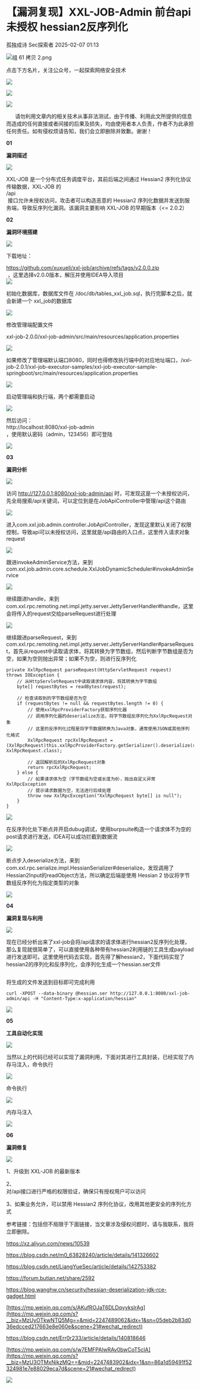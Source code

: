 #  【漏洞复现】XXL-JOB-Admin 前台api未授权 hessian2反序列化   
孤独成诗  Sec探索者   2025-02-07 01:13  
  
![](https://mmbiz.qpic.cn/mmbiz_png/Melo944GVOJECe5vg2C5YWgpyo1D5bCkJrGicxw4mL5UYpL9RmBdKdft5iatHZicb4BrxO3ENyQOEVKKDeSwTG2Jw/640?wx_fmt=other&from=appmsg&tp=webp&wxfrom=5&wx_lazy=1&wx_co=1 "组 61 拷贝 2.png")  
  
点击下方名片，关注公众号，一起探索网络安全技术  
  
  
  
  
![](https://mmbiz.qpic.cn/mmbiz_png/Melo944GVOJECe5vg2C5YWgpyo1D5bCkYN4sZibCVo6EFo0N9b7Kib4I4N6j6Y10tynLOdgov9ibUmaNwW5yeoCbQ/640?wx_fmt=other&from=appmsg&tp=webp&wxfrom=5&wx_lazy=1&wx_co=1 "")  
  
![](https://mmbiz.qpic.cn/mmbiz_png/Melo944GVOJECe5vg2C5YWgpyo1D5bCkhic5lbbPcpxTLtLccZ04WhwDotW7g2b3zBgZeS5uvFH4dxf0tj0Rutw/640?wx_fmt=other&from=appmsg&tp=webp&wxfrom=5&wx_lazy=1&wx_co=1 "")  
  
![](https://mmbiz.qpic.cn/mmbiz_png/Melo944GVOJECe5vg2C5YWgpyo1D5bCk524CiapZejYicic1Hf8LPt8qR893A3IP38J3NMmskDZjyqNkShewpibEfA/640?wx_fmt=other&from=appmsg&tp=webp&wxfrom=5&wx_lazy=1&wx_co=1 "")  
  
      请勿利用文章内的相关技术从事非法测试，由于传播、利用此文所提供的信息而造成的任何直接或者间接的后果及损失，均由使用者本人负责，作者不为此承担任何责任。如有侵权烦请告知，我们会立即删除并致歉。谢谢！  
  
**01**  
  
**漏洞描述**  
  
![](https://mmbiz.qpic.cn/mmbiz_gif/Melo944GVOJECe5vg2C5YWgpyo1D5bCkEPVCSE8TicyQLuettC2pcGgfe3PY8L2lHia8ZWLcNr1Fz7p3pb69Voow/640?wx_fmt=gif&from=appmsg&tp=webp&wxfrom=5&wx_lazy=1 "")  
  
  
XXL-JOB 是一个分布式任务调度平台，其前后端之间通过 Hessian2 序列化协议传输数据，XXL-JOB 的   
/api  
 接口允许未授权访问，攻击者可以构造恶意的 Hessian2 序列化数据并发送到服务端，导致反序列化漏洞。该漏洞主要影响 XXL-JOB 的早期版本（<= 2.0.2）  
  
  
**02**  
  
**漏洞环境搭建**  
  
![](https://mmbiz.qpic.cn/mmbiz_gif/Melo944GVOJECe5vg2C5YWgpyo1D5bCkEPVCSE8TicyQLuettC2pcGgfe3PY8L2lHia8ZWLcNr1Fz7p3pb69Voow/640?wx_fmt=gif&from=appmsg&tp=webp&wxfrom=5&wx_lazy=1 "")  
  
  
下载地址：  
  
https://github.com/xuxueli/xxl-job/archive/refs/tags/v2.0.0.zip  
 ，这里选择v2.0.0版本，解压并使用IDEA导入项目  
![](https://mmbiz.qpic.cn/sz_mmbiz_png/nu5RSfRGpzPSut8l8KpynZwc8w3dtsxUiaqpZtJYHWmUUKo8gbTxYTATjjebI7VX5IicwBwO7NbdSibVAycspuEbA/640?wx_fmt=png&from=appmsg "")  
  
初始化数据库，数据库文件在 /doc/db/tables_xxl_job.sql，执行完脚本之后，就会新建一个 xxl_job的数据库  
  
![](https://mmbiz.qpic.cn/sz_mmbiz_png/nu5RSfRGpzPSut8l8KpynZwc8w3dtsxUNp6OYkD4lT8Q7E6bASUIgaypyV9eSS3nhgx79B0VAZh8VkuCiafCxFA/640?wx_fmt=png&from=appmsg "")  
  
修改管理端配置文件   
  
xxl-job-2.0.0/xxl-job-admin/src/main/resources/application.properties  
  
![](https://mmbiz.qpic.cn/sz_mmbiz_png/nu5RSfRGpzPSut8l8KpynZwc8w3dtsxURiaghnfYb1sXU2icbOMhdPjKYiczxqfjM0iczgmdib0Ds3k4YSxypk806yw/640?wx_fmt=png&from=appmsg "")  
  
如果修改了管理端默认端口8080，同时也得修改执行端中的对应地址端口，/xxl-job-2.0.1/xxl-job-executor-samples/xxl-job-executor-sample-springboot/src/main/resources/application.properties  
  
![](https://mmbiz.qpic.cn/sz_mmbiz_png/nu5RSfRGpzPSut8l8KpynZwc8w3dtsxUf4VhlGGptIYSuic9GGibhia1Z5ePfNcUewaFogiasstUuBzwFibsvmhckzQ/640?wx_fmt=png&from=appmsg "")  
  
启动管理端和执行端，两个都需要启动  
  
![](https://mmbiz.qpic.cn/sz_mmbiz_png/nu5RSfRGpzPSut8l8KpynZwc8w3dtsxUhY0UD3A3P6g9r2xazLF9Dh98RibL4Frab6Kw0PZgicalJqDQ9KcTG2xg/640?wx_fmt=png&from=appmsg "")  
  
然后访问：  
http://localhost:8080/xxl-job-admin  
，使用默认密码（admin，123456）即可登陆  
  
![](https://mmbiz.qpic.cn/sz_mmbiz_png/nu5RSfRGpzPSut8l8KpynZwc8w3dtsxU7a6VU2MnepPkSFc7OdgMmqbCUwyhV79F50F6Xd7fVEL8xRO0RA8qNQ/640?wx_fmt=png&from=appmsg "")  
  
**03**  
  
**漏洞分析**  
  
![](https://mmbiz.qpic.cn/mmbiz_gif/Melo944GVOJECe5vg2C5YWgpyo1D5bCkEPVCSE8TicyQLuettC2pcGgfe3PY8L2lHia8ZWLcNr1Fz7p3pb69Voow/640?wx_fmt=gif&from=appmsg&tp=webp&wxfrom=5&wx_lazy=1 "")  
  
  
访问 http://127.0.0.1:8080/xxl-job-admin/api 时，可发现这是一个未授权访问，先全局搜索/api关键词，可以定位到是在JobApiController中管理/api这个路由  
  
![](https://mmbiz.qpic.cn/sz_mmbiz_png/nu5RSfRGpzPSut8l8KpynZwc8w3dtsxUTxBvOMndh1hdcHLYdYcRiay8eluia6ubOelQicrSPG2WDcK2xiav2JFSaw/640?wx_fmt=png&from=appmsg "")  
  
进入com.xxl.job.admin.controller.JobApiController，发现这里默认关闭了权限控制，导致api可以未授权访问，这里就是/api路由的入口点，这里传入请求对象request  
  
![](https://mmbiz.qpic.cn/sz_mmbiz_png/nu5RSfRGpzPSut8l8KpynZwc8w3dtsxUNefkbJLvSVIuqSb3o7hPCTvUySgPShQJ3ktPUyrmpXvwMkPyL00iaWA/640?wx_fmt=png&from=appmsg "")  
  
跟进invokeAdminService方法，来到com.xxl.job.admin.core.schedule.XxlJobDynamicScheduler#invokeAdminService  
  
![](https://mmbiz.qpic.cn/sz_mmbiz_png/nu5RSfRGpzPSut8l8KpynZwc8w3dtsxUXibU4BAV1PdLLbKibel8SF17iafics0no5JAMSkfpef71ibKib1NiajTRzCqw/640?wx_fmt=png&from=appmsg "")  
  
继续跟进handle，来到com.xxl.rpc.remoting.net.impl.jetty.server.JettyServerHandler#handle，这里会将传入的request交给parseRequest进行处理  
  
![](https://mmbiz.qpic.cn/sz_mmbiz_png/nu5RSfRGpzPSut8l8KpynZwc8w3dtsxU94K3XovUB19svFruKfiaicWLI3w77TiavcloVrJ0NqibcIHoEUlpC2IrrA/640?wx_fmt=png&from=appmsg "")  
  
继续跟进parseRequest，来到com.xxl.rpc.remoting.net.impl.jetty.server.JettyServerHandler#parseRequest，首先从request中读取请求体，将其转换为字节数组，然后判断字节数组是否为空，如果为空则抛出异常；如果不为空，则进行反序列化  
```
private XxlRpcRequest parseRequest(HttpServletRequest request) throws IOException {
    // 从HttpServletRequest中读取请求体内容，将其转换为字节数组
    byte[] requestBytes = readBytes(request);

    // 检查读取到的字节数组是否为空
    if (requestBytes != null && requestBytes.length != 0) {
        // 使用xxlRpcProviderFactory获取序列化器
        // 调用序列化器的deserialize方法，将字节数组反序列化为XxlRpcRequest对象
        // 这里的反序列化过程是将字节数据转换为Java对象，通常使用JSON或其他序列化格式
        XxlRpcRequest rpcXxlRpcRequest = (XxlRpcRequest)this.xxlRpcProviderFactory.getSerializer().deserialize(requestBytes, XxlRpcRequest.class);

        // 返回解析后的XxlRpcRequest对象
        return rpcXxlRpcRequest;
    } else {
        // 如果请求体为空（字节数组为空或长度为0），抛出自定义异常XxlRpcException
        // 提示请求数据为空，无法进行后续处理
        throw new XxlRpcException("XxlRpcRequest byte[] is null");
    }
}
```  
  
![](https://mmbiz.qpic.cn/sz_mmbiz_png/nu5RSfRGpzPSut8l8KpynZwc8w3dtsxUtXs7gv0Uu8VibGjLhibHZJSgwAbTmcFMcxudJZ5sPP1cKuKVMoMjR38A/640?wx_fmt=png&from=appmsg "")  
  
在反序列化处下断点并开启dubug调试，使用burpsuite构造一个请求体不为空的post请求进行发送，IDEA可以成功拦截到数据流  
  
![](https://mmbiz.qpic.cn/sz_mmbiz_png/nu5RSfRGpzPSut8l8KpynZwc8w3dtsxUxGwzKvhwKfV9Vk8J8zJeIz8xj5ZA34mvPmx7GWxP8xkO5WpNTStQ9Q/640?wx_fmt=png&from=appmsg "")  
  
断点步入deserialize方法，来到com.xxl.rpc.serialize.impl.HessianSerializer#deserialize，发现调用了Hessian2Input的readObject方法，所以确定后端是使用 Hessian 2 协议将字节数组反序列化为指定类型的对象  
  
![](https://mmbiz.qpic.cn/sz_mmbiz_png/nu5RSfRGpzPSut8l8KpynZwc8w3dtsxUiazZXlEBv2YgT5SA3dlBwUoMj8K9icvIXicyEdpw2mSmU2BSXwKEqydzQ/640?wx_fmt=png&from=appmsg "")  
  
  
**04**  
  
**漏洞复现与利用**  
  
![](https://mmbiz.qpic.cn/mmbiz_gif/Melo944GVOJECe5vg2C5YWgpyo1D5bCkEPVCSE8TicyQLuettC2pcGgfe3PY8L2lHia8ZWLcNr1Fz7p3pb69Voow/640?wx_fmt=gif&from=appmsg&tp=webp&wxfrom=5&wx_lazy=1 "")  
  
  
现在已经分析出来了xxl-job会将/api请求的请求体进行hessian2反序列化处理，那么复现就很简单了，可以直接使用各种带有hessian2利用链的工具生成payload进行发送即可。这里使用代码去实现，首先得了解hessian2，下面代码实现了hessian2的序列化和反序列化，会序列化生成一个hessian.ser文件  
```
```  
  
将生成的文件发送到目标即可完成利用  
```
curl -XPOST --data-binary @hessian.ser http://127.0.0.1:8080/xxl-job-admin/api -H "Content-Type:x-application/hessian"
```  
  
![](https://mmbiz.qpic.cn/sz_mmbiz_png/nu5RSfRGpzPSut8l8KpynZwc8w3dtsxUf0OP9DIQTr4dkVSo7KSuF9I99mvcTY7VrvVvcvUp3hX23GfFg4IcHg/640?wx_fmt=png&from=appmsg "")  
  
  
**05**  
  
**工具自动化实现**  
  
![](https://mmbiz.qpic.cn/mmbiz_gif/Melo944GVOJECe5vg2C5YWgpyo1D5bCkEPVCSE8TicyQLuettC2pcGgfe3PY8L2lHia8ZWLcNr1Fz7p3pb69Voow/640?wx_fmt=gif&from=appmsg&tp=webp&wxfrom=5&wx_lazy=1 "")  
  
  
当然以上的代码已经可以实现了漏洞利用，下面对其进行工具封装，已经实现了内存马注入，命令执行  
  
![](https://mmbiz.qpic.cn/sz_mmbiz_png/nu5RSfRGpzPSut8l8KpynZwc8w3dtsxUQx5ZStZLyibtEAWHjJSpb51kMTMictic9f3ia1PnElGiaiax0bebedffEhIQ/640?wx_fmt=png&from=appmsg "")  
  
命令执行  
  
![](https://mmbiz.qpic.cn/sz_mmbiz_png/nu5RSfRGpzPSut8l8KpynZwc8w3dtsxUCRjmvqsibfkpmdxC0iaSyDjbEGXqRL0k7ruHK2AJwFT5AQFPaJGUyVTw/640?wx_fmt=png&from=appmsg "")  
  
内存马注入  
  
![](https://mmbiz.qpic.cn/sz_mmbiz_png/nu5RSfRGpzPSut8l8KpynZwc8w3dtsxU6qzmIguu2oA8iaJfaWDNoqI0tnb0ntgR4nfovRosvo8A487F8uBKOnw/640?wx_fmt=png&from=appmsg "")  
  
**06**  
  
**漏洞修复**  
  
![](https://mmbiz.qpic.cn/mmbiz_gif/Melo944GVOJECe5vg2C5YWgpyo1D5bCkEPVCSE8TicyQLuettC2pcGgfe3PY8L2lHia8ZWLcNr1Fz7p3pb69Voow/640?wx_fmt=gif&from=appmsg&tp=webp&wxfrom=5&wx_lazy=1 "")  
  
  
1、升级到 XXL-JOB 的最新版本  
  
2、  
对/api接口进行严格的权限验证，确保只有授权用户可以访问  
  
3、如果业务允许，可以禁用 Hessian2 序列化协议，改用其他更安全的序列化方式  
  
  
参考链接：包括但不局限于下面链接，当文章涉及侵权问题时，请与我联系，我将立即删除。  
  
https://xz.aliyun.com/news/10539  
  
https://blog.csdn.net/m0_63828240/article/details/141326602  
  
https://blog.csdn.net/LiangYueSec/article/details/142753382  
  
https://forum.butian.net/share/2592  
  
https://blog.wanghw.cn/security/hessian-deserialization-jdk-rce-gadget.html  
  
[https://mp.weixin.qq.com/s/AKufROJaT6DLDqyykslrAg](https://mp.weixin.qq.com/s?__biz=MzUyOTkwNTQ5Mg==&mid=2247489062&idx=1&sn=05deb2b83d036edcced217663e8e060e&scene=21#wechat_redirect)  
  
  
https://blog.csdn.net/Err0r233/article/details/140818646  
  
[https://mp.weixin.qq.com/s/w7EMFPAlwRAv0bwCoT5cIA](https://mp.weixin.qq.com/s?__biz=MzU3OTMxNjkzMQ==&mid=2247483902&idx=1&sn=86a1d59491f52324981e7e88029eca7d&scene=21#wechat_redirect)  
  
  
  
  
![](https://mmbiz.qpic.cn/mmbiz_gif/Melo944GVOIOyOhEZkrWlcianYlTNGEkfxOuWBhteCiaRdaHtePHhJMovro0Xia8kibfibrTD6TZPkMibu0pzvicIzHLg/640?wx_fmt=gif&from=appmsg&tp=webp&wxfrom=5&wx_lazy=1 "")  
  
          
  
  
